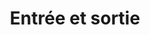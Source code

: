 ---
layout : partie
title : Entrée et sortie
slug : entree-sortie
description : Entrée et sortie
image : 
in_book: true
order : 5
---